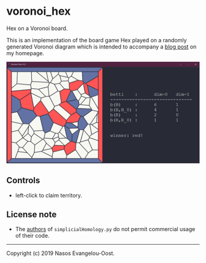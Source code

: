 # voronoi_hex

Hex on a Voronoi board.

This is an implementation of the board game Hex played on a randomly generated Voronoi diagram which is intended to accompany a [blog post](https://nasosev.github.io/topology/2019/07/14/voronoi_hex/) on my homepage.

![Screenshot.](screenshot.png)

## Controls

- left-click to claim territory.

## License note

- The [authors](https://github.com/kb1dds/simplicialHomology) of `simplicialHomology.py` do not permit commercial usage of their code.

---

Copyright (c) 2019 Nasos Evangelou-Oost.
